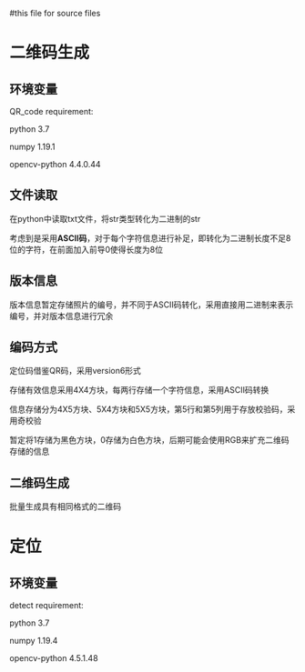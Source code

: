 #this file for source files
# 二维码生成
## 环境变量

QR_code requirement:

python 3.7

numpy 1.19.1

opencv-python 4.4.0.44

## 文件读取

在python中读取txt文件，将str类型转化为二进制的str

考虑到是采用**ASCII码**，对于每个字符信息进行补足，即转化为二进制长度不足8位的字符，在前面加入前导0使得长度为8位

## 版本信息
版本信息暂定存储照片的编号，并不同于ASCII码转化，采用直接用二进制来表示编号，并对版本信息进行冗余

## 编码方式

定位码借鉴QR码，采用version6形式

存储有效信息采用4X4方块，每两行存储一个字符信息，采用ASCII码转换

信息存储分为4X5方块、5X4方块和5X5方块，第5行和第5列用于存放校验码，采用奇校验

暂定将1存储为黑色方块，0存储为白色方块，后期可能会使用RGB来扩充二维码存储的信息

## 二维码生成
批量生成具有相同格式的二维码

# 定位
## 环境变量
detect requirement:

python 3.7

numpy 1.19.4

opencv-python 4.5.1.48
